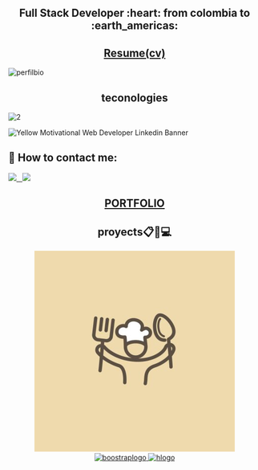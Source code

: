  

<h2 align="center">
Full Stack Developer :heart: from colombia to :earth_americas:
</h2>
<h2 align="center">
<a href="https://drive.google.com/file/d/1paVF66Hop7m8U8EaE522dEu2BoTvey3-/view?usp=share_link" target="_blank">Resume(cv)</a>
 
</h2>

![perfilbio](https://user-images.githubusercontent.com/66582514/201793056-885004c5-4a89-422a-b14b-5102e3389df9.png)
<h2 align="center">
teconologies
</h2>

![2](https://user-images.githubusercontent.com/66582514/201779524-773dac4e-5f41-4f04-a058-9d4f18e15ecf.jpg)

![Yellow Motivational Web Developer Linkedin Banner](https://user-images.githubusercontent.com/66582514/203996064-8d148a44-7f34-4164-a5d0-634a35f06590.jpg)

 ## :paperclip: How to contact me:
<span  >
<a href="https://www.linkedin.com/in/josmer-bertel-calle-12569a236/" ><img width="5%" src="https://github.com/WanCirone/wancirone/blob/main/logos/linkedin-icon.png"> &nbsp;
<a href="mailto:josmer1997@hotmail.es" ><img width="5%" src="https://github.com/WanCirone/wancirone/blob/main/logos/gmail-icon%20green.png">
 
 <h2 align="center">
<a href="https://josmerweb.netlify.app/" target="_blank">PORTFOLIO</a>
 
</h2>
</span>

 
<h2 align="center">
proyects📋📌💻
</h2>

<p  align="center"> 
 <a  href="https://github.com/JOSY12/H-PI-Food" target="_blank">
  <img   src="https://github.com/JOSY12/H-PI-Food/blob/main/client/src/images/chefwhiet.jpg?raw=true"
       alt="MDN logo" />
 
  <a   href="https://github.com/JOSY12/SimpleBoostrap" target="_blank">
  <img   height="400px" src="https://user-images.githubusercontent.com/66582514/202477893-dcd22ba8-b322-4e25-824b-096bf81559ef.png"
       alt="boostraplogo" />
   
  <a   href="https://github.com/JOSY12/E-comersefrontend" target="_blank">
  <img   height="400px" src="https://github.com/JOSY12/E-comersefrontend/blob/main/src/images/land.jpg?raw=true"
       alt="hlogo" />
</p> 

